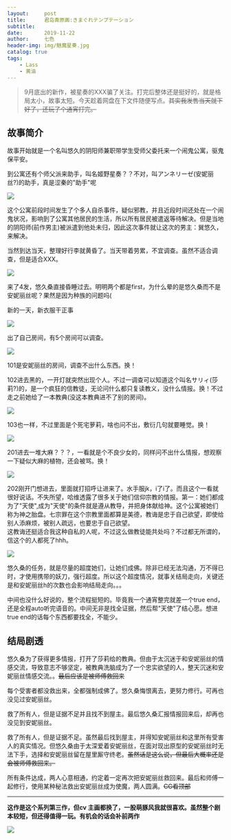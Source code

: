 ```yaml
---
layout:     post
title:      君岛青原画:きまぐれテンプテーション
subtitle:   
date:       2019-11-22
author:     七色
header-img: img/魅魔星奏.jpg
catalog: true
tags:
    - Lass
    - 黄油
---
```


>9月底出的新作，被星奏的XXX骗了关注。打完后整体还是挺好的，就是格局太小，故事太短。今天趁着网盘在下文件随便写点。<del>其实我发售当天就下好了，还玩了个通宵打完。</del>

## 故事简介

<p>故事开始就是一个名叫悠久的阴阳师兼职带学生受师父委托来一个闹鬼公寓，驱鬼保平安。</p>

<p>到公寓还有个师父派来助手，叫名姬野星奏？？不对，叫アンネリーゼ(安妮丽丝?)的助手，真是涩秦的"助手"呢</p>

![](https://svohzg.dm.files.1drv.com/y4mpJklu-jEQbT1gk1f4IGjzcJMs_vLI6YV0uozjUUavmADuzuq4U2DjhKBOYKmCR9XyMjVmskxVEO3qSN8CUmyXn-nLYycABTEWX7X8wzPLqvR-aKtFQd3wil6akL8lciJMigLilTR2QYOkVeBg81OYwqev2ZPWjUKT6Gju920bHbL43rJVJa1d5RyfH93nLErNfSml6DnUWaS_2_x-69yZQ?width=1024&height=612&cropmode=none)

<p>这个公寓前段时间发生了个多人自杀事件，疑似邪教，并且近段时间还处在一个闹鬼状况，影响到了公寓其他居民的生活，所以所有居民被遣返等待解决。但是当地的阴阳师(前作男主)被派遣到他处未归，因此这次事件就让这次的男主：巽悠久，来解决。</p>

<p>当然到达当天，整理好行李就黄昏了。当天带着劳累，不宜调查。虽然不适合调查，但是适合XXX。</p>

![](https://svpxtw.dm.files.1drv.com/y4mbk2eTQNj44pKhjeZoWZrVekSprt0jHhkvOqsQsofMxRzntBTzBuAV56p0qeFoWT15SlJJ57mFHuYgzpj_eUcV4WYiu9WxG2kZn0AJr-QQbyhD2lF5HIWs1-CH6jBFYQAhSIvp5bXdxHjWm4REu3bcTv93H_3dFQWU_rNO8GeHfHULrpDyvWM1CPMA8_b5b-CiAfJvFOWD4FbcHVOHUxcng?width=1024&height=610&cropmode=none)

<p>来了4发，悠久桑直接昏睡过去。明明两个都是first，为什么晕的是悠久桑而不是安妮丽丝呢？果然是因为种族的问题吗(</p>


<p>新的一天，新衣服干正事</p>

![](https://svryww.dm.files.1drv.com/y4mmhuiVg2_9hw6twvTB-5k-IC_J5Cicp54sZLaWRIp6exj6Zjfj1cMuXkLEb2XaotRbKpM0JUvcsivm0d6xM-wC2rGn-4sdYSF095m-K89SCi6r3Iff7sInQ0e7841FWoRHfacKI5fuh9D9azGFeSmboinKJX0EM8Qe5ntu3voux4TGUxNedecV6TBx9bBBE6o4HXAHQ6yN9asoEdTXMd1tw?width=1024&height=578&cropmode=none)

<p>出了自己房间，有5个房间可以调查。</p>

![](https://svq82g.dm.files.1drv.com/y4mdoXTlU416cBfyByhfaUwew9iv3flj0gavoJ67Rh8wmRCOI7oum-MKoQRTFbZ-FT8ayzYVeJJPT4nR27kGNtZDSKol_inQ5kJSgnzDT2bHi9LyzJ6vJyryR5BBILnTYhX9-Xj9pOeDAgUeh07F7ii-uYzhSz0618MteJkqXeonI7z8NFHkO0_-7ipGg20N4zz5bAVTJ-oE36seywvW94N1A?width=1024&height=571&cropmode=none)

<p>101是安妮丽丝的房间，调查不出什么东西。换！</p>

<p>102进去黑的，一开灯就突然出现个人。不过一调查可以知道这个叫名サリィ(莎莉?)的，是一个疯狂的信教徒，无论问什么都只复读教义，没什么情报。换！不过走之前她给了一本教典(没这本教典进不了别的房间)。</p>

![](https://svrrfa.dm.files.1drv.com/y4mgSY_zsm2yb-8-BJLE3qs1868jhS9381gTIRXN0x_p6XPieFzwZbJcpMb35lVcPIyJV8rqffqwvTBOaQ56ubInHQjguNL7adGUVDZsrDrMEledPMZdi1B9Uwa5R6yzNtdaXCgFHws_nLE6bciJUrzH7gim7cbg36R5xJUFjTQqDvMaATuhfEbo65kEZw1L5QGrUW_mxIgemo6hutJ7NHcjw?width=1024&height=579&cropmode=none)

<p>103也一样，不过里面是个死宅萝莉，啥也问不出，敷衍几句就要睡觉。换！</p>

![](https://5w5dng.dm.files.1drv.com/y4mnkbWUWEbbWbDbnNcDUNLRKxI31ETRkCn2J1aXDy8ZsszCcAuVf8iDKU4fUL_LVdckvqLnJP07BepyUWEE267AV3JXtPaYP-ci0St5kzh7LCbRvrNq4DgwgSimhA9TQQimUT1VJovWef-8XRDPQOckxpMe-0XBbLFCWv-j1f6Cv8szhLPp6UmKcxF4mFgc5RIHgGmyTxjpSWJyyHlbVwrFg?width=1024&height=577&cropmode=none)

<p>201进去一堆大麻？？？，一看就是个不良少女的，同样问不出什么情报，想观察一下疑似大麻的植物，还会被骂。换！</p>

![](https://5w74qg.dm.files.1drv.com/y4msgNezpTGK31xsWwmKXOhK-0nvKvqalmUm3PoliigbaAJzW6n_2zW2sjyi3_QS8ew0i3Sw9-dz2tFb1MOs8_G-q331TT5w4oLo1Qlkv0t9XhLmueZ4_XDxTzIG2naW1hSSiZIWjQp-XvgiiQINPypTOBZtWszrbN52189a02WoLCEmo_D5HXhSYc5Ngui-UnBA4ufyNEQ9vnzdq1MrL9SBg?width=1282&height=725&cropmode=none)

<p>202刚开门想进去，里面就打招呼让进来了。水手服jk，i了i了。而且这个一看就很好说话。不失所望，哈维透露了很多关于她们信仰宗教的情报。第一：她们都成为了"天使",成为"天使"的条件就是遵从教导，并把身体献给神。这个公寓被她们称为神之胎盘。七宗罪在这个宗教里面都算是美德，教诲是忠于自己欲望，即使给别人添麻烦，被别人疏远，也要忠于自己欲望。
<br><span class="heimu" title="吐槽">这教诲还挺适合我这种自私的人呢，不过这么做教徒能共处吗？不过都无所谓的，信这个的人都死了hhh。</span></p>

![](https://svqnoa.dm.files.1drv.com/y4mr5Wknq8M6SsRvPI_h25VnqCX1ANeUzid8pHnxbrJRtMpP5cGlsAnePC5fdGqLabzvUcnhgWrgzbs71JVugR-Vg0vCGywcYM8nRFUmQaC5WRomxmY23e4G2RfdGdCsPPf5qFbU70sGOXceQEyG75e8Ak9OpvateMslErQpINakxPqa_wBZbiBkISHFoLdlRMiUd16dB0YWdfttRKrev6RlQ?width=1024&height=578&cropmode=none)

<p>悠久桑的任务，就是尽量的超度她们，让她们成佛。除非已经无法沟通，万不得已时，才使用携带的妖刀，强行超度。所以这个超度情况，就事关结局走向，关键还是和安妮丽丝h的次数也会影响结局走向。。。</p>

<p>中间也没什么好说的，整个流程挺短的。毕竟我一个通宵整完就差一个true end，还是全程auto听完语音的。中间无非是找全证据，然后帮"天使"了结心愿。想进true end的话每个东西都要找全，不能少。</p>

## 结局剧透



<p>悠久桑为了获得更多情报，打开了莎莉给的教典。但由于太沉迷于和安妮丽丝的情感交流，导致意志不够坚定，被教典洗脑成为了一个忠实欲望的人，整天沉迷和安妮丽丝情感交流。。<del>最后应该是被师傅救回来</del></p>

<p>每个受害者都没救出来，全都强制成佛了。悠久桑悔恨离去，更努力修行。可再也没见过安妮丽丝。</p>

<p>救了所有人，但是证据不足并且找不到屋主。最后悠久桑汇报情报回来后，却再也没见到安妮丽丝。</p>

<p>救了所有人，但是证据不足。虽然最后找到屋主，并得知安妮丽丝和这里所有受害人的真实情况。但悠久桑由于太深爱着安妮丽丝，在面对现出原型的安妮丽丝时无法下手，选择和安妮丽丝留在屋里厮守终老。<del>虽然话是这么说，但最后大概率还是会被师傅救回来。</del></p>

<p>所有条件达成，两人心意相通，约定着一定再次把安妮丽丝救回来。最后和师傅一起修行，使用某种秘法救出安妮丽丝成为使魔，两人圆满。<del>CG看顶部</del></p>

<hr>

<p><strong>这作是这个系列第三作，但cv 主画都换了，一股萌豚风我就很喜欢。虽然整个剧本较短，但还得值得一玩。有机会的话会补前两作</strong></p>

![](https://svoorq.dm.files.1drv.com/y4mBc-nydRsFONgRZY1PHOl8i3OpYZv5iAbnw6QlVTlyQZNifBBVlQ_Vj6Qwqd4Jq3xS0OH4FbR6fXkWaDOpdOeoJa3VB1fY1JSjj-8HxKjYas9I9rEfOU3jTiZty6J-4lb7rcoYqCovqhXzIpsPBuaLS4mrm7NJzROijrvq3baxKnqjtROZH2maIQNKQPtOsNr56EJ67Bkj9isq434epFOww?width=1024&height=580&cropmode=none)

